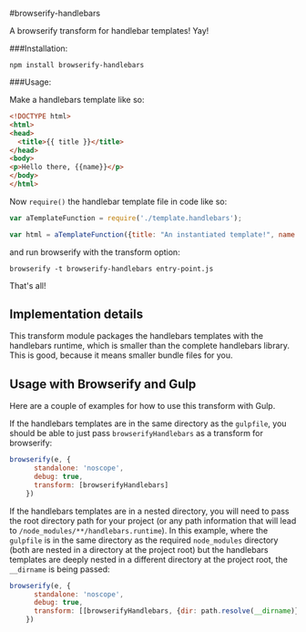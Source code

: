 #browserify-handlebars

A browserify transform for handlebar templates! Yay!

###Installation:

`npm install browserify-handlebars`

###Usage:

Make a handlebars template like so:

```html
<!DOCTYPE html>
<html>
<head>
  <title>{{ title }}</title>
</head>
<body>
<p>Hello there, {{name}}</p>
</body>
</html>
```

Now `require()` the handlebar template file in code like so:

```javascript
var aTemplateFunction = require('./template.handlebars');

var html = aTemplateFunction({title: "An instantiated template!", name: "David"});
```

and run browserify with the transform option:

`browserify -t browserify-handlebars entry-point.js`

That's all!

## Implementation details

This transform module packages the handlebars templates with the handlebars runtime, which is smaller than the complete handlebars library. This is good, because it means smaller bundle files for you.

## Usage with Browserify and Gulp

Here are a couple of examples for how to use this transform with Gulp.

If the handlebars templates are in the same directory as the `gulpfile`, you should be able to just pass `browserifyHandlebars` as a transform for browserify:

```javascript
browserify(e, {
      standalone: 'noscope',
      debug: true,
      transform: [browserifyHandlebars]
    })
```

If the handlebars templates are in a nested directory, you will need to pass the root directory path for your project (or any path information that will lead to `/node_modules/**/handlebars.runtime`). In this example, where the `gulpfile` is in the same directory as the required `node_modules` directory (both are nested in a directory at the project root) but the handlebars templates are deeply nested in a different directory at the project root, the `__dirname` is being passed:

```javascript
browserify(e, {
      standalone: 'noscope',
      debug: true,
      transform: [[browserifyHandlebars, {dir: path.resolve(__dirname)}]]
    })
```

